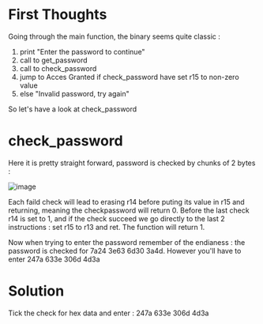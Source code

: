 # First Thoughts

Going through the main function, the binary seems quite classic : 
1. print "Enter the password to continue"
2. call to get_password
3. call to check_password
4. jump to Acces Granted if check_password have set r15 to non-zero value
5. else "Invalid password, try again"

So let's have a look at check_password

# check_password

Here it is pretty straight forward, password is checked by chunks of 2 bytes :

![image](https://user-images.githubusercontent.com/17447180/224369557-3d144a52-dddb-4ae6-8e55-85eddef0a763.png)

Each faild check will lead to erasing r14 before puting its value in r15 and returning, meaning the checkpassword will return 0.
Before the last check r14 is set to 1, and if the check succeed we go directly to the last 2 instructions : set r15 to r13 and ret. The function will return 1.

Now when trying to enter the password remember of the endianess : the password is checked for 7a24 3e63 6d30 3a4d.
However you'll have to enter 247a 633e 306d 4d3a

# Solution

Tick the check for hex data and enter : 
247a 633e 306d 4d3a
